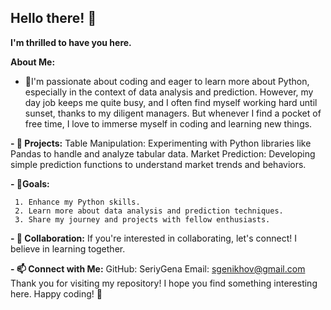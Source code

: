 ## Hello there! 👋 
**I'm thrilled to have you here.**

**About Me:**
- 🌱I'm passionate about coding and eager to learn more about Python, especially in the context of data analysis and prediction. However, my day job keeps me quite busy, and I often find myself working hard until sunset, thanks to my diligent managers. But whenever I find a pocket of free time, I love to immerse myself in coding and learning new things.
  
**- 🔭 Projects:**
Table Manipulation: Experimenting with Python libraries like Pandas to handle and analyze tabular data.
Market Prediction: Developing simple prediction functions to understand market trends and behaviors.

**- 👯Goals:**

     1. Enhance my Python skills.
     2. Learn more about data analysis and prediction techniques.
     3. Share my journey and projects with fellow enthusiasts.

**- 🤔 Collaboration:** If you're interested in collaborating, let's connect! I believe in learning together.

**- 📫 Connect with Me:**
GitHub: SeriyGena
Email: sgenikhov@gmail.com
Thank you for visiting my repository! I hope you find something interesting here. Happy coding! 🚀

<!--
**SeriyGena/SeriyGena** is a ✨ _special_ ✨ repository because its `README.md` (this file) appears on your GitHub profile.

Here are some ideas to get you started:

- 🔭 I’m currently working on ...
- 🌱 I’m currently learning ...
- 👯 I’m looking to collaborate on ...
- 🤔 I’m looking for help with ...
- 💬 Ask me about ...
- 📫 How to reach me: ...
- 😄 Pronouns: ...
- ⚡ Fun fact: ...
-->

